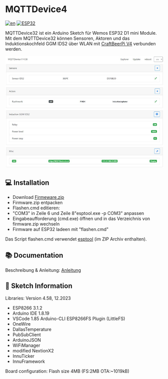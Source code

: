 # MQTTDevice4

[![en](https://img.shields.io/badge/lang-en-yellow.svg)](https://raw.githubusercontent.com/InnuendoPi/MQTTDevice4/main/README.en.md)
[![ESP32](https://img.shields.io/static/v1?label=Arduino&message=ESP32%20&#8594;&logo=arduino&logoColor=white&color=blue)](https://github.com/InnuendoPi/MQTTDevice32)

MQTTDevice32 ist ein Arduino Sketch für Wemos ESP32 D1 mini Module. Mit dem MQTTDevice32 können Sensoren, Aktoren und das Induktionskochfeld GGM IDS2 über WLAN mit [CraftBeerPi V4](https://github.com/avollkopf/craftbeerpi4) verbunden werden.

![Startseite](docs/img/startseite.jpg)

## 💻 Installation

* Download [Firmeware.zip](https://github.com/InnuendoPi/MQTTDevice4/blob/main/tools/Firmware.zip)
* Firmware.zip entpacken
* Flashen.cmd editieren:
* "COM3" in Zeile 6  und Zeile 8"esptool.exe -p COM3" anpassen
* Eingabeaufforderung (cmd.exe) öffnen und in das Verzeichnis von firmware.zip wechseln
* Firmware auf ESP32 ladeen mit "flashen.cmd"

Das Script flashen.cmd verwendet [esptool](https://github.com/espressif/esptool) (im ZIP Archiv enthalten).

## 📚 Documentation

Beschreibung & Anleitung: [Anleitung](https://innuendopi.gitbook.io/mqttdevice32/)

## 📰 Sketch Information

Libraries: Version 4.58, 12.2023

* ESP8266 3.1.2
* Arduino IDE 1.8.19
* VSCode 1.85 Arduino-CLI ESP8266FS Plugin (LittleFS)
* OneWire
* DallasTemperature
* PubSubClient
* ArduinoJSON
* WiFiManager
* modified NextionX2
* InnuTicker
* InnuFramework

Board configuration:
Flash size 4MB (FS:2MB OTA:~1019kB)
